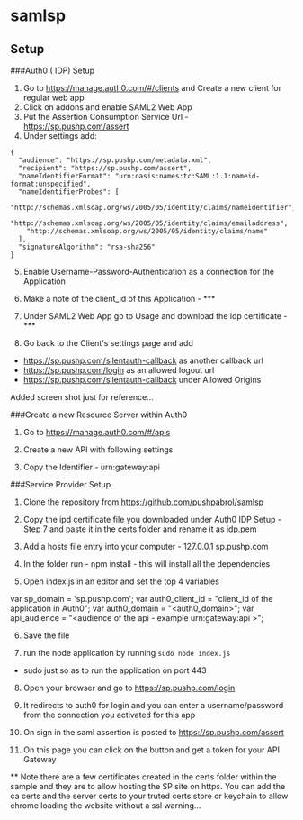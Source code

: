 # samlsp
## Setup

###Auth0 ( IDP) Setup

1. Go to https://manage.auth0.com/#/clients and Create a new client for regular web app
2. Click on addons and enable SAML2 Web App
3. Put the Assertion Consumption Service Url - https://sp.pushp.com/assert
4. Under settings add:
```
{
  "audience": "https://sp.pushp.com/metadata.xml",
  "recipient": "https://sp.pushp.com/assert",
  "nameIdentifierFormat": "urn:oasis:names:tc:SAML:1.1:nameid-format:unspecified",
  "nameIdentifierProbes": [
    "http://schemas.xmlsoap.org/ws/2005/05/identity/claims/nameidentifier",
    "http://schemas.xmlsoap.org/ws/2005/05/identity/claims/emailaddress",
    "http://schemas.xmlsoap.org/ws/2005/05/identity/claims/name"
  ],
  "signatureAlgorithm": "rsa-sha256"
}
```


5. Enable Username-Password-Authentication as a connection for the Application

6. Make a note of the client_id of this Application - ***

7. Under SAML2 Web App go to Usage and download the idp certificate - ***

8. Go back to the Client's settings page and add 
  - https://sp.pushp.com/silentauth-callback as another callback url
  - https://sp.pushp.com/login as an allowed logout url
  - https://sp.pushp.com/silentauth-callback under Allowed Origins

Added screen shot just for reference...


###Create a new Resource Server within Auth0

1. Go to https://manage.auth0.com/#/apis
2. Create a new API with following settings

3. Copy the Identifier - urn:gateway:api




###Service Provider Setup


1. Clone the repository from https://github.com/pushpabrol/samlsp


2. Copy the ipd certificate file you downloaded under Auth0 IDP Setup - Step 7 and paste it in the certs folder and rename it as idp.pem

3. Add a hosts file entry into your computer - 127.0.0.1       sp.pushp.com

4. In the folder run - npm install - this will install all the dependencies

5. Open index.js in an editor and set the top 4 variables

var sp_domain = 'sp.pushp.com';
var auth0_client_id = "client_id of the application in Auth0";
var auth0_domain = "<auth0_domain>";
var api_audience = "<audience of the api - example urn:gateway:api >";


6. Save the file

7. run the node application by running `sudo node index.js` 
 - sudo just so as to run the application on port 443


8. Open your browser and go to https://sp.pushp.com/login

9. It redirects to auth0 for login and you can enter a username/password from the connection you activated for this app

10. On sign in the saml assertion is posted to https://sp.pushp.com/assert 

11. On this page you can click on the button and get a token for your API Gateway


** Note there are a few certificates created in the certs folder within the sample and they are to allow hosting the SP site on https. You can add the ca certs and the server certs to your truted certs store or keychain to allow chrome loading the website without a ssl warning...
